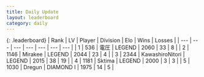 ```yaml
---
title: Daily Update
layout: leaderboard
category: daily
---
```


{: .leaderboard}
| Rank | LV | Player | Division | Elo | Wins | Losses |
| --- | --- | --- | --- | --- | --- | --- |
| <span data-change="5">1</span> | 536 | <span title="ID: 407707">電圧</span> | LEGEND | <span data-change="127">2060</span> | <span data-change="26">33</span> | <span data-change="7">8</span> |
| <span data-change="12">2</span> | 1146 | <span title="ID: 416373">Mirakee</span> | LEGEND | <span data-change="144">2044</span> | <span data-change="14">23</span> | <span data-change="0">4</span> |
| <span data-change="4">3</span> | 2344 | <span title="ID: 164871">KawashiroNitori</span> | LEGEND | <span data-change="90">2015</span> | <span data-change="15">38</span> | <span data-change="3">19</span> |
| <span data-change="-3">4</span> | 1181 | <span title="ID: 353063">Sktima</span> | LEGEND | <span data-change="-14">2000</span> | <span data-change="1">3</span> | <span data-change="2">3</span> |
| <span data-change="-3">5</span> | 1030 | <span title="ID: 337810">Dregun</span> | DIAMOND I | <span data-change="0">1975</span> | <span data-change="0">14</span> | <span data-change="0">5</span> |